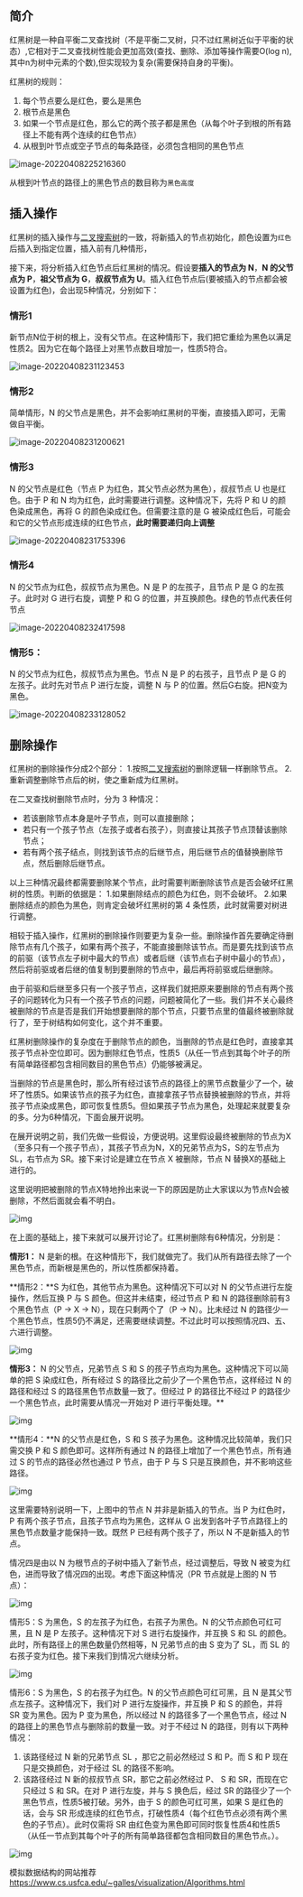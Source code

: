 ## 简介

红黑树是一种自平衡二叉查找树（不是平衡二叉树，只不过红黑树近似于平衡的状态）,它相对于二叉查找树性能会更加高效(查找、删除、添加等操作需要O(log n),其中n为树中元素的个数),但实现较为复杂(需要保持自身的平衡)。

红黑树的规则：

1. 每个节点要么是红色，要么是黑色
2. 根节点是黑色
3. 如果一个节点是红色，那么它的两个孩子都是黑色（从每个叶子到根的所有路径上不能有两个连续的红色节点）
4. 从根到叶节点或空子节点的每条路径，必须包含相同的黑色节点



![image-20220408225216360](./img/image-20220408225216360.png)

从根到叶节点的路径上的黑色节点的数目称为`黑色高度`

## 插入操作

红黑树的插入操作与[二叉搜索树](https://www.jianshu.com/p/59701ade8082)的一致，将新插入的节点初始化，颜色设置为`红色`后插入到指定位置，插入前有几种情形，

接下来，将分析插入红色节点后红黑树的情况。假设要**插入的节点为 N**，**N 的父节点为 P**，**祖父节点为 G**，**叔叔节点为 U**。插入红色节点后(要被插入的节点都会被设置为红色)，会出现5种情况，分别如下：

### 情形1

新节点N位于树的根上，没有父节点。在这种情形下，我们把它重绘为黑色以满足性质2。因为它在每个路径上对黑节点数目增加一，性质5符合。

![image-20220408231123453](./img/image-20220408231123453.png)



### 情形2

简单情形，N 的父节点是黑色，并不会影响红黑树的平衡，直接插入即可，无需做自平衡。

![image-20220408231200621](./img/image-20220408231200621.png)





### 情形3

N 的父节点是红色（节点 P 为红色，其父节点必然为黑色），叔叔节点 U 也是红色。由于 P 和 N 均为红色，此时需要进行调整。这种情况下，先将 P 和 U 的颜色染成黑色，再将 G 的颜色染成红色。但需要注意的是 G 被染成红色后，可能会和它的父节点形成连续的红色节点，**此时需要递归向上调整**

![image-20220408231753396](./img/image-20220408231753396.png)



### 情形4

N 的父节点为红色，叔叔节点为黑色。N 是 P 的左孩子，且节点 P 是 G 的左孩子。此时对 G 进行右旋，调整 P 和 G 的位置，并互换颜色。绿色的节点代表任何节点

![image-20220408232417598](./img/image-20220408232417598.png)



### 情形5：

N 的父节点为红色，叔叔节点为黑色。节点 N 是 P 的右孩子，且节点 P 是 G 的左孩子。此时先对节点 P 进行左旋，调整 N 与 P 的位置。然后G右旋。把N变为黑色。

![image-20220408233128052](./img/image-20220408233128052.png)





## 删除操作

红黑树的删除操作分成2个部分：
1.按照[二叉搜索树](https://www.jianshu.com/p/59701ade8082)的删除逻辑一样删除节点。
2.重新调整删除节点后的树，使之重新成为红黑树。

在二叉查找树删除节点时，分为 3 种情况：

- 若该删除节点本身是叶子节点，则可以直接删除；
- 若只有一个孩子节点（左孩子或者右孩子），则直接让其孩子节点顶替该删除节点；
- 若有两个孩子结点，则找到该节点的后继节点，用后继节点的值替换删除节点，然后删除后继节点。

以上三种情况最终都需要删除某个节点，此时需要判断删除该节点是否会破坏红黑树的性质。判断的依据是：
1.如果删除结点的颜色为红色，则不会破坏。
2.如果删除结点的颜色为黑色，则肯定会破坏红黑树的第 4 条性质，此时就需要对树进行调整。





相较于插入操作，红黑树的删除操作则要更为复杂一些。删除操作首先要确定待删除节点有几个孩子，如果有两个孩子，不能直接删除该节点。而是要先找到该节点的前驱（该节点左子树中最大的节点）或者后继（该节点右子树中最小的节点），然后将前驱或者后继的值复制到要删除的节点中，最后再将前驱或后继删除。

由于前驱和后继至多只有一个孩子节点，这样我们就把原来要删除的节点有两个孩子的问题转化为只有一个孩子节点的问题，问题被简化了一些。我们并不关心最终被删除的节点是否是我们开始想要删除的那个节点，只要节点里的值最终被删除就行了，至于树结构如何变化，这个并不重要。

红黑树删除操作的复杂度在于删除节点的颜色，当删除的节点是红色时，直接拿其孩子节点补空位即可。因为删除红色节点，性质5（从任一节点到其每个叶子的所有简单路径都包含相同数目的黑色节点）仍能够被满足。

当删除的节点是黑色时，那么所有经过该节点的路径上的黑节点数量少了一个，破坏了性质5。如果该节点的孩子为红色，直接拿孩子节点替换被删除的节点，并将孩子节点染成黑色，即可恢复性质5。但如果孩子节点为黑色，处理起来就要复杂的多。分为6种情况，下面会展开说明。

在展开说明之前，我们先做一些假设，方便说明。这里假设最终被删除的节点为X（至多只有一个孩子节点），其孩子节点为N，X的兄弟节点为S，S的左节点为 SL，右节点为 SR。接下来讨论是建立在节点 X 被删除，节点 N 替换X的基础上进行的。

这里说明把被删除的节点X特地拎出来说一下的原因是防止大家误以为节点N会被删除，不然后面就会看不明白。

![img](img/v2-c7c83ee8be475f338179604a74bb3f86_r.jpg)

在上面的基础上，接下来就可以展开讨论了。红黑树删除有6种情况，分别是：



**情形1：** N 是新的根。在这种情形下，我们就做完了。我们从所有路径去除了一个黑色节点，而新根是黑色的，所以性质都保持着。



**情形2：**S 为红色，其他节点为黑色。这种情况下可以对 N 的父节点进行左旋操作，然后互换 P 与 S 颜色。但这并未结束，经过节点 P 和 N 的路径删除前有3个黑色节点（P -> X -> N），现在只剩两个了（P -> N）。比未经过 N 的路径少一个黑色节点，性质5仍不满足，还需要继续调整。不过此时可以按照情况四、五、六进行调整。

![img](img/v2-6f7fd7d7f594e3b231c526aa11a219eb_r.jpg)





**情形3：** N 的父节点，兄弟节点 S 和 S 的孩子节点均为黑色。这种情况下可以简单的把 S 染成红色，所有经过 S 的路径比之前少了一个黑色节点，这样经过 N 的路径和经过 S 的路径黑色节点数量一致了。但经过 P 的路径比不经过 P 的路径少一个黑色节点，此时需要从情况一开始对 P 进行平衡处理。**

![img](img/v2-f1cb182ae6c6ceba9c71c282e05c20c2_1440w.webp)



**情形4：**N 的父节点是红色，S 和 S 孩子为黑色。这种情况比较简单，我们只需交换 P 和 S 颜色即可。这样所有通过 N 的路径上增加了一个黑色节点，所有通过 S 的节点的路径必然也通过 P 节点，由于 P 与 S 只是互换颜色，并不影响这些路径。 

![img](img/v2-fccb3b9e2d270d15375754798bf9dfd4_1440w.webp)



这里需要特别说明一下，上图中的节点 N 并非是新插入的节点。当 P 为红色时，P 有两个孩子节点，且孩子节点均为黑色，这样从 G 出发到各叶子节点路径上的黑色节点数量才能保持一致。既然 P 已经有两个孩子了，所以 N 不是新插入的节点。

情况四是由以 N 为根节点的子树中插入了新节点，经过调整后，导致 N 被变为红色，进而导致了情况四的出现。考虑下面这种情况（PR 节点就是上图的 N 节点）：

![img](img/v2-0f118be1b049211a94689c9006ce3dd5_1440w.webp)



情形5：S 为黑色，S 的左孩子为红色，右孩子为黑色。N 的父节点颜色可红可黑，且 N 是 P 左孩子。这种情况下对 S 进行右旋操作，并互换 S 和 SL 的颜色。此时，所有路径上的黑色数量仍然相等，N 兄弟节点的由 S 变为了 SL，而 SL 的右孩子变为红色。接下来我们到情况六继续分析。

![img](img/v2-41ab641f65f699ef03cfdd18970eac2f_1440w.webp)



情形6：S 为黑色，S 的右孩子为红色。N 的父节点颜色可红可黑，且 N 是其父节点左孩子。这种情况下，我们对 P 进行左旋操作，并互换 P 和 S 的颜色，并将 SR 变为黑色。因为 P 变为黑色，所以经过 N 的路径多了一个黑色节点，经过 N 的路径上的黑色节点与删除前的数量一致。对于不经过 N 的路径，则有以下两种情况：

1. 该路径经过 N 新的兄弟节点 SL ，那它之前必然经过 S 和 P。而 S 和 P 现在只是交换颜色，对于经过 SL 的路径不影响。
2. 该路径经过 N 新的叔叔节点 SR，那它之前必然经过 P、 S 和 SR，而现在它只经过 S 和 SR。在对 P 进行左旋，并与 S 换色后，经过 SR 的路径少了一个黑色节点，性质5被打破。另外，由于 S 的颜色可红可黑，如果 S 是红色的话，会与 SR 形成连续的红色节点，打破性质4（每个红色节点必须有两个黑色的子节点）。此时仅需将 SR 由红色变为黑色即可同时恢复性质4和性质5（从任一节点到其每个叶子的所有简单路径都包含相同数目的黑色节点。）。



![img](img/v2-b8b8b84890d17764f209b676eda04dff_1440w.webp)



模拟数据结构的网站推荐 https://www.cs.usfca.edu/~galles/visualization/Algorithms.html